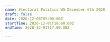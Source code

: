```yaml
---
name: Electoral Politics WG December 6th 2020
draft: false
date: 2020-12-06T05:00:00Z
startTime: 2020-12-01T16:00:00Z
endTime: 2020-12-01T17:00:00Z

---
```

